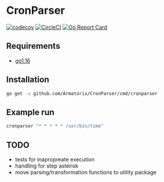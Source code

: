 # CronParser

[![codecov](https://codecov.io/gh/Armatorix/CronParser/branch/main/graph/badge.svg?token=IVZ5PJTZBF)](https://codecov.io/gh/Armatorix/CronParser)
[![CircleCI](https://circleci.com/gh/Armatorix/CronParser/tree/main.svg?style=shield)](https://app.circleci.com/pipelines/github/Armatorix/CronParser)
[![Go Report Card](https://goreportcard.com/badge/github.com/Armatorix/CronParser)](https://goreportcard.com/report/github.com/Armatorix/CronParser)

## Requirements

- [go1.16](https://golang.org/doc/install)

## Installation

```bash
go get -u github.com/Armatorix/CronParser/cmd/cronparser
```

## Example run

```bash
cronparser "* * * * * /usr/bin/time"
```

## TODO

- tests for inapropreate execution
- handling for step asterisk
- move parsing/transformation functions to utility package
